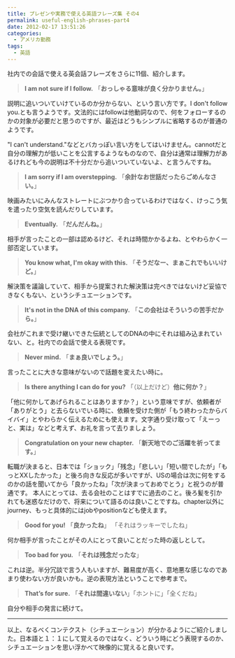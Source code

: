 ```yaml
---
title: プレゼンや実務で使える英語フレーズ集 その4
permalink: useful-english-phrases-part4
date: 2012-02-17 13:51:26
categories:
  - アメリカ勤務
tags:
  - 英語
---
```

社内での会話で使える英会話フレーズをさらに11個、紹介します。

> **I am not sure if I follow.**
「**おっしゃる意味が良く分かりません。**」

説明に追いついていけているのか分からない、という言い方です。I don't follow you.とも言うようです。文法的にはfollowは他動詞なので、何をフォローするのかの対象が必要だと思うのですが、最近はどうもシンプルに省略するのが普通のようです。

"I can't understand."などとバカっぽい言い方をしてはいけません。cannotだと自分の理解力が低いことを公言するようなものなので、自分は通常は理解力があるけれども今の説明は不十分だから追いついていないよ、と言うんですね。

> **I am sorry if I am overstepping.**
「**余計なお世話だったらごめんなさい。**」

映画みたいにみんなストレートにぶつかり合っているわけではなく、けっこう気を遣ったり空気を読んだりしています。

> **Eventually.**
「**だんだんね。**」

相手が言ったことの一部は認めるけど、それは時間かかるよね、とやわらかく一部否定しています。

> **You know what, I'm okay with this.**
「**そうだなー、まぁこれでもいいけど。**」

解決策を議論していて、相手から提案された解決策は完ぺきではないけど妥協できなくもない、というシチュエーションです。

> **It's not in the DNA of this company.**
「**この会社はそういうの苦手だから。**」

会社がこれまで受け継いできた伝統としてのDNAの中にそれは組み込まれていない、と。社内での会話で使える表現です。

> **Never mind.**
「**まぁ良いでしょう。**」

言ったことに大きな意味がないので話題を変えたい時に。

> **Is there anything I can do for you?**
「（以上だけど）**他に何か？**」

「他に何かしてあげられることはありますか？」という意味ですが、依頼者が「ありがとう」と去らないでいる時に、依頼を受けた側が「もう終わったからバイバイ」とやわらかく伝えるためにも使えます。文字通り受け取って「えーっと、実は」などと考えず、お礼を言って去りましょう。

> **Congratulation on your new chapter.**
「**新天地でのご活躍を祈ってます。**」

転職が決まると、日本では「ショック」「残念」「悲しい」「短い間でしたが」「もっとXXしたかった」と後ろ向きな反応が多いですが、USの場合は次に何をするのかの話を聞いてから「良かったね」「次が決まっておめでとう」と祝うのが普通です。
本人にとっては、去る会社のことはすでに過去のこと。後ろ髪を引かれても迷惑なだけので、将来について語るのは良いことですね。chapter以外にjourney、もっと具体的にはjobやpositionなども使えます。

> **Good for you!**
「**良かったね**」 「それはラッキーでしたね」

何か相手が言ったことがその人にとって良いことだった時の返しとして。

> **Too bad for you.**
「**それは残念だったな**」

これは逆。半分冗談で言う人もいますが、難易度が高く、意地悪な感じなのであまり使わない方が良いかも。逆の表現方法ということで参考まで。

> **That’s for sure.**
「**それは間違いない**」「ホントに」「全くだね」

自分や相手の発言に続けて。

_____

以上、なるべくコンテクスト（シチュエーション）が分かるようにご紹介しました。日本語と１：１にして覚えるのではなく、どういう時にどう表現するのか、シチュエーションを思い浮かべて映像的に覚えると良いです。